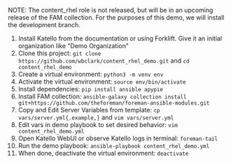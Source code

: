 NOTE: The content_rhel role is not released, but will be in an upcoming release of the FAM collection. For the purposes of this demo, we will install the development branch.

1. Install Katello from the documentation or using Forklift. Give it an initial organization like "Demo Organization"
2. Clone this project: `git clone https://github.com/wbclark/content_rhel_demo.git` and `cd content_rhel_demo`
3. Create a virtual environment: `python3 -m venv env`
4. Activate the virtual environment: `source env/bin/activate`
5. Install dependencies: `pip install ansible apypie`
6. Install FAM collection: `ansible-galaxy collection install git+https://github.com/theforeman/foreman-ansible-modules.git`
7. Copy and Edit Server Variables from template: `cp vars/server.yml{.example,}` and `vim vars/server.yml`
8. Edit vars in demo playbook to set desired behavior: `vim content_rhel_demo.yml`
9. Open Katello WebUI or observe Katello logs in terminal: `foreman-tail`
10. Run the demo playbook: `ansible-playbook content_rhel_demo.yml`
11. When done, deactivate the virtual environment: `deactivate`
